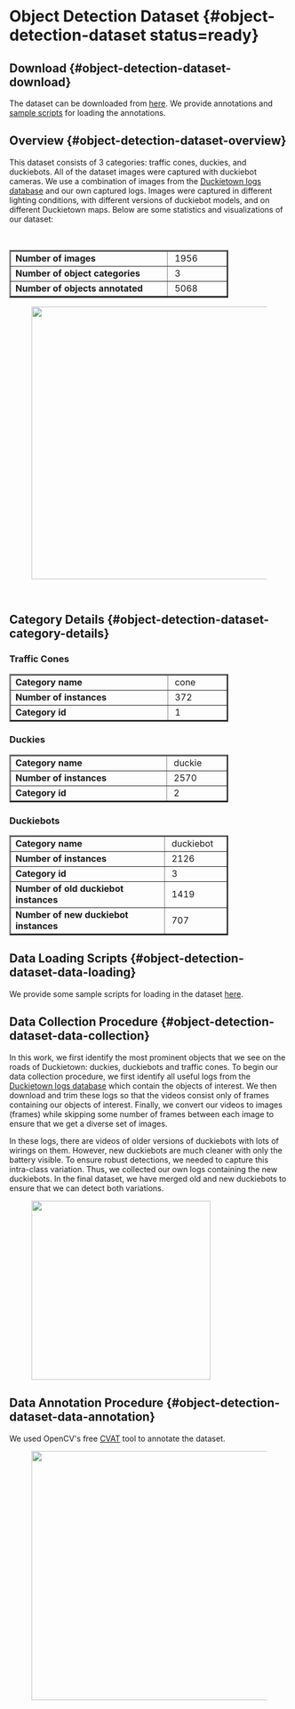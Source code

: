 # Object Detection Dataset {#object-detection-dataset status=ready}

## Download {#object-detection-dataset-download}
The dataset can be downloaded from [here](https://drive.google.com/drive/folders/1cTBoKrXJb0kajBGxhuBxJpbKaotHPX7O). We provide annotations and [sample scripts](https://github.com/saryazdi/Duckietown-Object-Detection-LFV/tree/master/OD_scripts) for loading the annotations.

## Overview {#object-detection-dataset-overview}
This dataset consists of 3 categories: traffic cones, duckies, and duckiebots. All of the dataset images were captured with duckiebot cameras. We use a combination of images from the [Duckietown logs database](http://logs.duckietown.org/) and our own captured logs. Images were captured in different lighting conditions, with different versions of duckiebot models, and on different Duckietown maps. Below are some statistics and visualizations of our dataset:

<br clear="all"/>

<!-- <table>
      <tr><td>Number of images</td><td>1956</td></tr>
      <tr><td>Number of object categories</td><td>3</td></tr>
      <tr><td>Number of objects annotated</td><td>5068</td></tr>
</table> -->

<table style="width: 394px;" border="2" cellpadding="2">
<tbody>
<tr style="height: 22px;">
<td style="width: 304px; height: 21px;"><strong>Number of images</strong></td>
<td style="width: 99px; height: 21px;">&nbsp;1956</td>
</tr>
<tr style="height: 22px;">
<td style="width: 304px; height: 21px;"><strong>Number of object categories</strong></td>
<td style="width: 99px; height: 21px;">&nbsp;3</td>
</tr>
<tr style="height: 22px;">
<td style="width: 304px; height: 22px;"><strong>Number of objects annotated</strong></td>
<td style="width: 99px; height: 22px;">&nbsp;5068</td>
</tr>
</tbody>
</table>

<figure>
<img src="od_images/annotations.jpg" style='width:35em'/>
</figure>
<br clear="all"/>

## Category Details {#object-detection-dataset-category-details}

### Traffic Cones
<!-- <table>
      <tr><td><b>Category name</b></td><td>cone</td></tr>
      <tr><td><b>Number of instances</b></td><td>372</td></tr>
      <tr><td><b>Category id</b></td><td>1</td></tr>
</table> -->

<table style="width: 394px;" border="2" cellpadding="2">
<tbody>
<tr style="height: 22px;">
<td style="width: 304px; height: 21px;"><strong>Category name</strong></td>
<td style="width: 99px; height: 21px;">&nbsp;cone</td>
</tr>
<tr style="height: 22px;">
<td style="width: 304px; height: 21px;"><strong>Number of instances</strong></td>
<td style="width: 99px; height: 21px;">&nbsp;372</td>
</tr>
<tr style="height: 22px;">
<td style="width: 304px; height: 22px;"><strong>Category id</strong></td>
<td style="width: 99px; height: 22px;">&nbsp;1</td>
</tr>
</tbody>
</table>

### Duckies
<!-- <table>
      <tr><td>Category name</td><td>duckie</td></tr>
      <tr><td>Number of instances</td><td>2570</td></tr>
      <tr><td>Category id</td><td>2</td></tr>
</table> -->
<table style="width: 394px;" border="2" cellpadding="2">
<tbody>
<tr style="height: 22px;">
<td style="width: 304px; height: 21px;"><strong>Category name</strong></td>
<td style="width: 99px; height: 21px;">&nbsp;duckie</td>
</tr>
<tr style="height: 22px;">
<td style="width: 304px; height: 21px;"><strong>Number of instances</strong></td>
<td style="width: 99px; height: 21px;">&nbsp;2570</td>
</tr>
<tr style="height: 22px;">
<td style="width: 304px; height: 22px;"><strong>Category id</strong></td>
<td style="width: 99px; height: 22px;">&nbsp;2</td>
</tr>
</tbody>
</table>


### Duckiebots
<!-- <table>
      <tr><td>Category name</td><td>duckiebot</td></tr>
      <tr><td>Number of instances</td><td>2126</td></tr>
      <tr><td>Category id</td><td>3</td></tr>
      <tr><td>Number of old duckiebot instances</td><td>1419</td></tr>
      <tr><td>Number of new duckiebot instances</td><td>707</td></tr>
</table> -->
<table style="width: 394px;" border="2" cellpadding="2">
<tbody>
<tr style="height: 22px;">
<td style="width: 304px; height: 21px;"><strong>Category name</strong></td>
<td style="width: 99px; height: 21px;">&nbsp;duckiebot</td>
</tr>
<tr style="height: 22px;">
<td style="width: 304px; height: 21px;"><strong>Number of instances</strong></td>
<td style="width: 99px; height: 21px;">&nbsp;2126</td>
</tr>
<tr style="height: 22px;">
<td style="width: 304px; height: 22px;"><strong>Category id</strong></td>
<td style="width: 99px; height: 22px;">&nbsp;3</td>
</tr>
<tr style="height: 22px;">
<td style="width: 304px; height: 22px;"><strong>Number of old duckiebot instances</strong></td>
<td style="width: 99px; height: 22px;">&nbsp;1419</td>
</tr>
<tr style="height: 22px;">
<td style="width: 304px; height: 22px;"><strong>Number of new duckiebot instances</strong></td>
<td style="width: 99px; height: 22px;">&nbsp;707</td>
</tr>
</tbody>
</table>


## Data Loading Scripts {#object-detection-dataset-data-loading}
We provide some sample scripts for loading in the dataset [here](https://github.com/saryazdi/Duckietown-Object-Detection-LFV/tree/master/OD_scripts).


## Data Collection Procedure {#object-detection-dataset-data-collection}

In this work, we first identify the most prominent objects that we see on the roads of Duckietown: duckies, duckiebots and traffic cones. To begin our data collection procedure, we first identify all useful logs from the [Duckietown logs database](http://logs.duckietown.org/) which contain the objects of interest. We then download and trim these logs so that the videos consist only of frames containing our objects of interest. Finally, we convert our videos to images (frames) while skipping some number of frames between each image to ensure that we get a diverse set of images. 

In these logs, there are videos of older versions of duckiebots with lots of wirings on them. However, new duckiebots are much cleaner with only the battery visible. To ensure robust detections, we needed to capture this intra-class variation. Thus, we collected our own logs containing the new duckiebots. In the final dataset, we have merged old and new duckiebots to ensure that we can detect both variations. 

<figure>
    <img src="od_images/datacollection.gif" style='width:23em'/>
</figure>

## Data Annotation Procedure {#object-detection-dataset-data-annotation}
We used OpenCV's free [CVAT](https://github.com/opencv/cvat) tool to annotate the dataset.

<figure>
<img src="od_images/cvat_annotating.gif" style='width:32em'/>
</figure>
